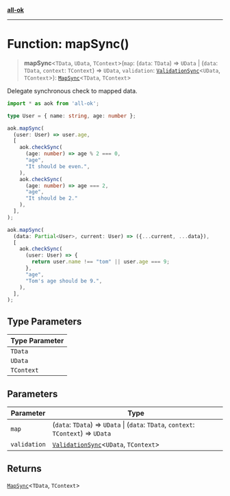 [**all-ok**](../README.md)

***

# Function: mapSync()

> **mapSync**\<`TData`, `UData`, `TContext`\>(`map`: (`data`: `TData`) => `UData` \| (`data`: `TData`, `context`: `TContext`) => `UData`, `validation`: [`ValidationSync`](../type-aliases/ValidationSync.md)\<`UData`, `TContext`\>): [`MapSync`](../type-aliases/MapSync.md)\<`TData`, `TContext`\>

Delegate synchronous check to mapped data.

```ts
import * as aok from 'all-ok';

type User = { name: string, age: number };

aok.mapSync(
  (user: User) => user.age,
  [
    aok.checkSync(
      (age: number) => age % 2 === 0,
      "age",
      "It should be even.",
    ),
    aok.checkSync(
      (age: number) => age === 2,
      "age",
      "It should be 2."
    ),
  ],
);

aok.mapSync(
  (data: Partial<User>, current: User) => ({...current, ...data}),
  [
    aok.checkSync(
      (user: User) => {
        return user.name !== "tom" || user.age === 9;
      },
      "age",
      "Tom's age should be 9.",
    ),
  ],
);
```

## Type Parameters

| Type Parameter |
| ------ |
| `TData` |
| `UData` |
| `TContext` |

## Parameters

| Parameter | Type |
| ------ | ------ |
| `map` | (`data`: `TData`) => `UData` \| (`data`: `TData`, `context`: `TContext`) => `UData` |
| `validation` | [`ValidationSync`](../type-aliases/ValidationSync.md)\<`UData`, `TContext`\> |

## Returns

[`MapSync`](../type-aliases/MapSync.md)\<`TData`, `TContext`\>
